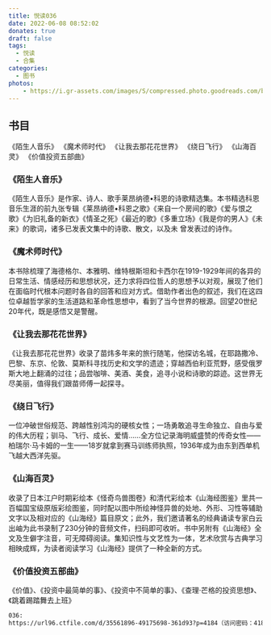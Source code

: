 ```yaml
---
title: 悦读036
date: 2022-06-08 08:52:02
donates: true
draft: false
tags:
  - 悦读
  - 合集
categories:
  - 图书
photos:
    - https://i.gr-assets.com/images/S/compressed.photo.goodreads.com/books/1611486440i/56800600._SS2000_.jpg
---
```


## 书目

《陌生人音乐》
《魔术师时代》
《让我去那花花世界》
《绕日飞行》
《山海百灵》
《价值投资五部曲》

<!--more-->

### 《陌生人音乐》

《陌生人音乐》是作家、诗人、歌手莱昂纳德•科恩的诗歌精选集。本书精选科恩音乐生涯的前九张专辑《莱昂纳德•科恩之歌》《来自一个房间的歌》《爱与恨之歌》《为旧礼备的新衣》《情圣之死》《最近的歌》《多重立场》《我是你的男人》《未来》的歌词，诸多已发表文集中的诗歌、散文，以及未 曾发表过的诗作。


### 《魔术师时代》

本书除梳理了海德格尔、本雅明、维特根斯坦和卡西尔在1919-1929年间的各异的日常生活、情感经历和思想状况，还力求将四位哲人的思想予以对观，展现了他们在面临时代根本问题时各自的回答和应对方式。借助作者出色的叙述，我们在这四位卓越哲学家的生活道路和革命性思想中，看到了当今世界的根源。回望20世纪20年代，既是感悟又是警醒。


### 《让我去那花花世界》

《让我去那花花世界》收录了苗炜多年来的旅行随笔，他探访名城，在耶路撒冷、巴黎、东京、伦敦、莫斯科寻找历史和文学的遗迹；穿越西伯利亚荒野，感受俄罗斯大地上翻涌的过往；品尝咖啡、美酒、美食，追寻小说和诗歌的踪迹。这世界无尽美丽，值得我们跟苗师傅一起探寻。


### 《绕日飞行》

一位冲破世俗规范、跨越性别鸿沟的硬核女性；一场勇敢追寻生命独立、自由与爱的伟大历程；驯马、飞行、成长、爱情……全方位记录海明威盛赞的传奇女性——柏瑞尔·马卡姆的一生——18岁就拿到赛马训练师执照，1936年成为由东到西单机飞越大西洋先驱。


### 《山海百灵》

收录了日本江户时期彩绘本《怪奇鸟兽图卷》和清代彩绘本《山海经图鉴》里共一百幅国宝级原版彩绘图鉴，同时配以图中所绘神怪异兽的处地、外形、习性等辅助文字以及相对应的《山海经》篇目原文；此外，我们邀请著名的经典诵读专家白云出岫为此书录制了230分钟的音频文件，扫码即可收听。书中另附有《山海经》全文及生僻字注音，可无障碍阅读。集知识性与文艺性为一体，艺术欣赏与古典学习相映成辉，为读者阅读学习《山海经》提供了一种全新的方式。


### 《价值投资五部曲》

《价值》、《投资中最简单的事》、《投资中不简单的事》、《查理·芒格的投资思想》、《跳着踢踏舞去上班》

```bash
036: 
https://url96.ctfile.com/d/35561896-49175698-361d93?p=4184（访问密码：4184）
```
